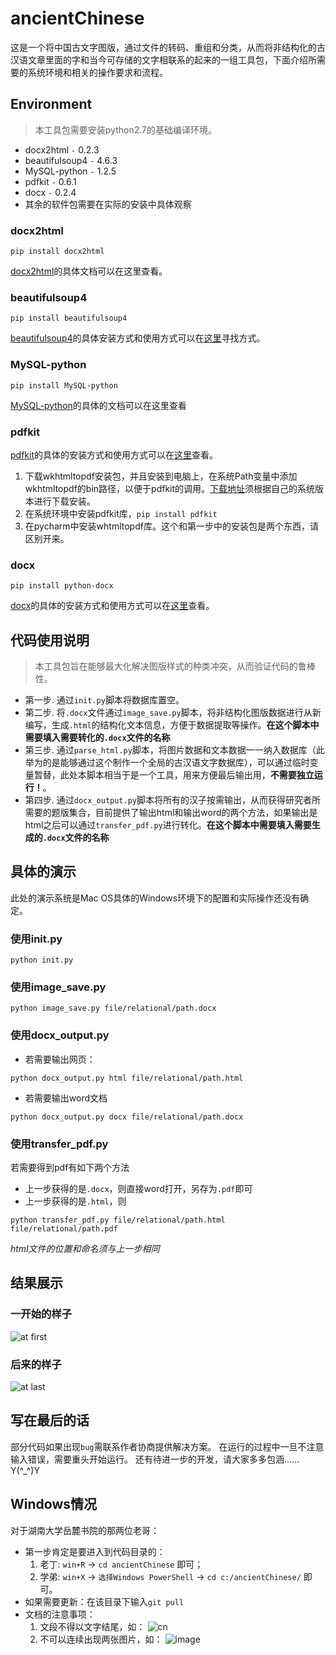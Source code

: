 # ancientChinese

这是一个将中国古文字图版，通过文件的转码、重组和分类，从而将非结构化的古汉语文章里面的字和当今可存储的文字相联系的起来的一组工具包，下面介绍所需要的系统环境和相关的操作要求和流程。

## Environment

> 本工具包需要安装python2.7的基础编译环境。

* docx2html `-` 0.2.3
* beautifulsoup4 `-` 4.6.3
* MySQL-python `-` 1.2.5
* pdfkit `-` 0.6.1
* docx `-` 0.2.4
* 其余的软件包需要在实际的安装中具体观察

### docx2html
    pip install docx2html
[docx2html](https://pypi.org/project/docx2html/)的具体文档可以在这里查看。

### beautifulsoup4
	pip install beautifulsoup4
[beautifulsoup4](https://pypi.org/project/beautifulsoup4/)的具体安装方式和使用方式可以在[这里](http://www.bkjia.com/Pythonjc/992499.html)寻找方式。

### MySQL-python
	pip install MySQL-python
[MySQL-python](https://pypi.org/project/MySQL-python/)的具体的文档可以在这里查看

### pdfkit
[pdfkit](https://pypi.org/project/pdfkit/)的具体的安装方式和使用方式可以在[这里](https://www.cnblogs.com/xingzhui/p/7887212.html)查看。

1. 下载wkhtmltopdf安装包，并且安装到电脑上，在系统Path变量中添加wkhtmltopdf的bin路径，以便于pdfkit的调用。[下载地址](https://wkhtmltopdf.org/downloads.html)须根据自己的系统版本进行下载安装。
2. 在系统环境中安装pdfkit库，`pip install pdfkit`
3. 在pycharm中安装whtmltopdf库。这个和第一步中的安装包是两个东西，请区别开来。

### docx
	pip install python-docx
[docx](https://pypi.org/project/python-docx/)的具体的安装方式和使用方式可以在[这里](https://blog.csdn.net/sinat_30711195/article/details/80725435?utm_source=blogxgwz0)查看。


## 代码使用说明

> 本工具包旨在能够最大化解决图版样式的种类冲突，从而验证代码的鲁棒性。

* 第一步. 通过`init.py`脚本将数据库置空。
* 第二步. 将`.docx`文件通过`image_save.py`脚本，将非结构化图版数据进行从新编写，生成`.html`的结构化文本信息，方便于数据提取等操作。**在这个脚本中需要填入需要转化的`.docx`文件的名称**
* 第三步. 通过`parse_html.py`脚本，将图片数据和文本数据一一纳入数据库（此举为的是能够通过这个制作一个全局的古汉语文字数据库），可以通过临时变量暂替，此处本脚本相当于是一个工具，用来方便最后输出用，**不需要独立运行！**。
* 第四步. 通过`docx_output.py`脚本将所有的汉子按需输出，从而获得研究者所需要的题版集合，目前提供了输出html和输出word的两个方法，如果输出是html之后可以通过`transfer_pdf.py`进行转化。**在这个脚本中需要填入需要生成的`.docx`文件的名称**

## 具体的演示

此处的演示系统是Mac OS具体的Windows环境下的配置和实际操作还没有确定。

### 使用init.py
	python init.py
### 使用image_save.py
	python image_save.py file/relational/path.docx
### 使用docx_output.py
* 若需要输出网页：
```
python docx_output.py html file/relational/path.html
```
* 若需要输出word文档
```
python docx_output.py docx file/relational/path.docx
```

### 使用transfer_pdf.py
若需要得到pdf有如下两个方法
* 上一步获得的是`.docx`，则直接word打开，另存为`.pdf`即可
* 上一步获得的是`.html`，则
```
python transfer_pdf.py file/relational/path.html file/relational/path.pdf
```
*html文件的位置和命名须与上一步相同*


## 结果展示
### 一开始的样子
![at first](http://dclegend.xyz/download/ac/first.png)
### 后来的样子
![at last](http://dclegend.xyz/download/ac/second.png)

## 写在最后的话
部分代码如果出现`bug`需联系作者协商提供解决方案。
在运行的过程中一旦不注意输入错误，需要重头开始运行。
还有待进一步的开发，请大家多多包涵……Y(^_^)Y

## Windows情况
对于湖南大学岳麓书院的那两位老哥：

* 第一步肯定是要进入到代码目录的：
  1. 老丁: `win+R` -> `cd ancientChinese` 即可；
  2. 学弟: `win+X` -> `选择Windows PowerShell` -> `cd c:/ancientChinese/` 即可。
* 如果需要更新：在该目录下输入`git pull`
* 文档的注意事项：
  1. 文段不得以文字结尾，如：
  ![cn](http://dclegend.xyz/download/ac/last_is_cn.png)
  2. 不可以连续出现两张图片，如：
  ![image](http://dclegend.xyz/download/ac/double_image.png)
